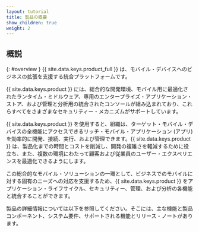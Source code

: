 ```yaml
---
layout: tutorial
title: 製品の概要
show_children: true
weight: 2
---
```

<!-- NLS_CHARSET=UTF-8 -->
## 概説
{: #overview }
{{ site.data.keys.product_full }} は、モバイル・デバイスへのビジネスの拡張を支援する統合プラットフォームです。

{{ site.data.keys.product }} には、総合的な開発環境、モバイル用に最適化されたランタイム・ミドルウェア、専用のエンタープライズ・アプリケーション・ストア、および管理と分析用の統合されたコンソールが組み込まれており、これらすべてをさまざまなセキュリティー・メカニズムがサポートしています。

{{ site.data.keys.product }} を使用すると、組織は、ターゲット・モバイル・デバイスの全機能にアクセスできるリッチ・モバイル・アプリケーション (アプリ) を効率的に開発、接続、実行、および管理できます。{{ site.data.keys.product }} は、製品化までの時間とコストを削減し、開発の複雑さを軽減するために役立ち、また、複数の環境にわたって顧客および従業員のユーザー・エクスペリエンスを最適化できるようにします。

この総合的なモバイル・ソリューションの一環として、ビジネスでのモバイルに対する固有のニーズへの対応を支援するため、{{ site.data.keys.product }} をアプリケーション・ライフサイクル、セキュリティー、管理、および分析の各機能と統合することができます。

製品の詳細情報については以下を参照してください。そこには、主な機能と製品コンポーネント、システム要件、サポートされる機能とリリース・ノートがあります。

